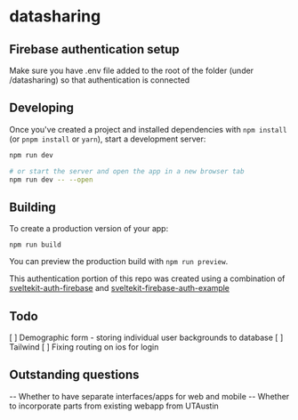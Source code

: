 # datasharing

## Firebase authentication setup
Make sure you have .env file added to the root of the folder (under /datasharing) so that authentication is connected

## Developing

Once you've created a project and installed dependencies with `npm install` (or `pnpm install` or `yarn`), start a development server:

```bash
npm run dev

# or start the server and open the app in a new browser tab
npm run dev -- --open
```


## Building

To create a production version of your app:

```
npm run build
```

You can preview the production build with `npm run preview`.

This authentication portion of this repo was created using a combination of [sveltekit-auth-firebase](https://github.com/JustinyAhin/okupter-repos/tree/5e9403e30a49ce5e314f311cffb057d922d2c737/apps/sveltekit-auth-firebase) and [sveltekit-firebase-auth-example](https://github.com/eraygundogmus/sveltekit-firebase-auth-example)


## Todo 

[ ] Demographic form - storing individual user backgrounds to database
[ ] Tailwind 
[ ] Fixing routing on ios for login


## Outstanding questions 
-- Whether to have separate interfaces/apps for web and mobile
-- Whether to incorporate parts from existing webapp from UTAustin
